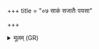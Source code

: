 +++
title = "०७ साकं सजातैः पयसा"

+++
<details><summary>मूलम् (GR)</summary>

साकं सजातैः पयसा सहैध्य् +++(Bhatt. sahedy)+++  
उद् उब्जैनं महते वीर्याय ।  
ऊर्ध्वो नाकस्याधि रोह विष्टपः  
स्वर्गो लोक इति यं वदन्ति ॥
</details>